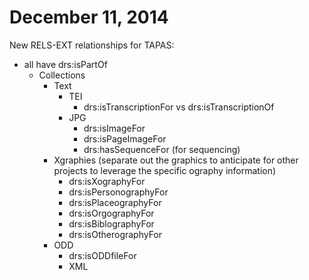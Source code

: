 # December 11, 2014

New RELS-EXT relationships for TAPAS:
* all have drs:isPartOf
  * Collections
    * Text
      * TEI
        * drs:isTranscriptionFor vs drs:isTranscriptionOf
      * JPG
        * drs:isImageFor
        * drs:isPageImageFor
        * drs:hasSequenceFor (for sequencing)
    * Xgraphies (separate out the graphics to anticipate for other projects to leverage the specific ography information)
      * drs:isXographyFor
      * drs:isPersonographyFor
      * drs:isPlaceographyFor
      * drs:isOrgographyFor
      * drs:isBiblographyFor
      * drs:isOtherographyFor
    * ODD
      * drs:isODDfileFor
      * XML
